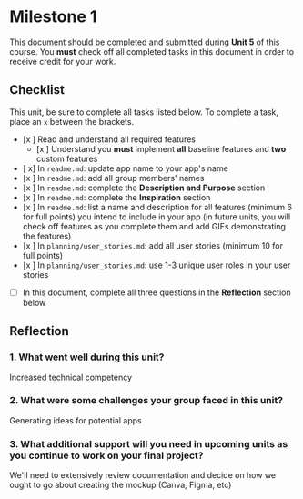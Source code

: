 # Milestone 1

This document should be completed and submitted during **Unit 5** of this course. You **must** check off all completed tasks in this document in order to receive credit for your work.

## Checklist

This unit, be sure to complete all tasks listed below. To complete a task, place an `x` between the brackets.

- [x ] Read and understand all required features
  - [x ] Understand you **must** implement **all** baseline features and **two** custom features
- [ x] In `readme.md`: update app name to your app's name
- [x ] In `readme.md`: add all group members' names
- [x ] In `readme.md`: complete the **Description and Purpose** section
- [x ] In `readme.md`: complete the **Inspiration** section
- [x ] In `readme.md`: list a name and description for all features (minimum 6 for full points) you intend to include in your app (in future units, you will check off features as you complete them and add GIFs demonstrating the features)
- [x ] In `planning/user_stories.md`: add all user stories (minimum 10 for full points)
- [x ] In `planning/user_stories.md`: use 1-3 unique user roles in your user stories
- [ ] In this document, complete all three questions in the **Reflection** section below

## Reflection

### 1. What went well during this unit?

Increased technical competency

### 2. What were some challenges your group faced in this unit?

Generating ideas for potential apps

### 3. What additional support will you need in upcoming units as you continue to work on your final project?

We'll need to extensively review documentation and decide on how we ought to go about creating the mockup (Canva, Figma, etc)